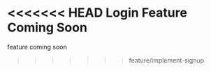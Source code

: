 <<<<<<< HEAD
Login Feature Coming Soon
=======
feature coming soon
>>>>>>> feature/implement-signup

